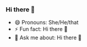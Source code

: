 ### Hi there 👋
- 😄 Pronouns: She/He/that
- ⚡ Fun fact: Hi there 👋
- 💬 Ask me about: Hi there 👋

<!--
**MauritsSmedberg1122/MauritsSmedberg1122** is a ✨ _special_ ✨ repository because its `README.md` (this file) appears on your GitHub profile.

Here are some ideas to get you started:

- 🔭 I’m currently working on ...
- 🌱 I’m currently learning ...
- 👯 I’m looking to collaborate on ...
- 🤔 I’m looking for help with ...
- 💬 Ask me about ...
- 📫 How to reach me: ...
- 😄 Pronouns: She/He/that
- ⚡ Fun fact: ...
-->
